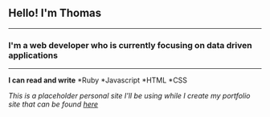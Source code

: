 ## Hello! I'm Thomas
---
### I'm a web developer who is currently focusing on data driven applications
---
**I can read and write**
*Ruby
*Javascript
*HTML
*CSS

_This is a placeholder personal site I'll be using while I create my portfolio site that can be found [here](https://github.com/thomaslawton91/portfolio)_
